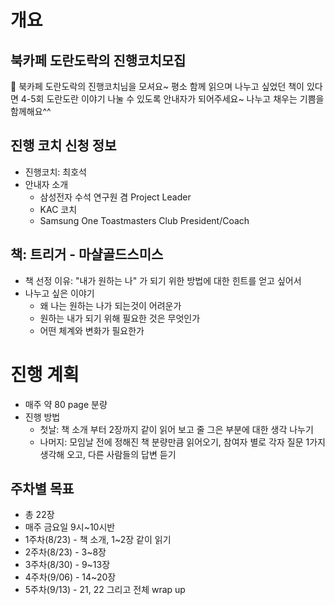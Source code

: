 
# 개요

## 북카페 도란도락의 진행코치모집
🌸 북카페 도란도락의 진행코치님을 모셔요~ 평소 함께 읽으며 나누고 싶었던 책이 있다면 4-5회 도란도란 이야기 나눌 수 있도록 안내자가 되어주세요~ 
나누고 채우는 기쁨을 함께해요^^


## 진행 코치 신청 정보
* 진행코치: 최호석
* 안내자 소개
  * 삼성전자 수석 연구원 겸 Project Leader
  * KAC 코치
  * Samsung One Toastmasters Club President/Coach

## 책: 트리거 - 마샬골드스미스
* 책 선정 이유: "내가 원하는 나" 가 되기 위한 방법에 대한 힌트를 얻고 싶어서
* 나누고 싶은 이야기
  * 왜 나는 원하는 나가 되는것이 어려운가
  * 원하는 내가 되기 위해 필요한 것은 무엇인가
  * 어떤 체계와 변화가 필요한가 

# 진행 계획
* 매주 약 80 page 분량
* 진행 방법
  * 첫날: 책 소개 부터 2장까지 같이 읽어 보고 줄 그은 부분에 대한 생각 나누기
  * 나머지: 모임날 전에 정해진 책 분량만큼 읽어오기, 참여자 별로 각자 질문 1가지 생각해 오고, 다른 사람들의 답변 듣기

## 주차별 목표
* 총 22장
* 매주 금요일 9시~10시반
* 1주차(8/23) - 책 소개, 1~2장 같이 읽기
* 2주차(8/23) - 3~8장
* 3주차(8/30) - 9~13장
* 4주차(9/06) - 14~20장
* 5주차(9/13) - 21, 22 그리고 전체 wrap up
